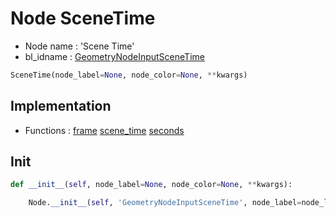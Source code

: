 # Node SceneTime

- Node name : 'Scene Time'
- bl_idname : [GeometryNodeInputSceneTime](https://docs.blender.org/api/current/bpy.types.GeometryNodeInputSceneTime.html)


``` python
SceneTime(node_label=None, node_color=None, **kwargs)
```
## Implementation

- Functions : [frame](/docs/GeoNodes/GeoNodesTree.md#frame) [scene_time](/docs/GeoNodes/GeoNodesTree.md#scene_time) [seconds](/docs/GeoNodes/GeoNodesTree.md#seconds)

## Init

``` python
def __init__(self, node_label=None, node_color=None, **kwargs):

    Node.__init__(self, 'GeometryNodeInputSceneTime', node_label=node_label, node_color=node_color, **kwargs)
```
